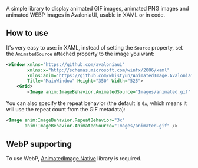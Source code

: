A simple library to display animated GIF images, animated PNG images and animated WEBP images in AvaloniaUI, usable in XAML or in code.

## How to use

It's very easy to use: in XAML, instead of setting the `Source` property, set the `AnimatedSource` attached property to the image you want:

```xml
<Window xmlns="https://github.com/avaloniaui"
        xmlns:x="http://schemas.microsoft.com/winfx/2006/xaml"
        xmlns:anim="https://github.com/whistyun/AnimatedImage.Avalonia"
        Title="MainWindow" Height="350" Width="525">
    <Grid>
        <Image anim:ImageBehavior.AnimatedSource="Images/animated.gif" />
```

You can also specify the repeat behavior (the default is `0x`, which means it will use the repeat count from the GIF metadata):

```xml
<Image anim:ImageBehavior.RepeatBehavior="3x"
       anim:ImageBehavior.AnimatedSource="Images/animated.gif" />
```


## WebP supporting

To use WebP, [AnimatedImage.Native](https://www.nuget.org/packages/AnimatedImage.Native) library is required.
